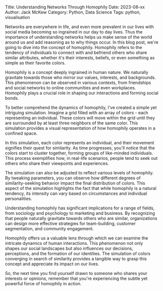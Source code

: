 Title: Understanding Networks Through Homophily
Date: 2023-08-xx
Author: Jack McKew
Category: Python, Data Science
Tags: python, visualisation

Networks are everywhere in life, and even more prevalent in our lives with social media becoming so ingrained in our day to day lives. Thus the importance of understanding networks helps us make sense of the world around us and add reasoning as to why things occur. In this blog post, we're going to dive into the concept of homophily. Homophily refers to the tendency of individuals to connect with and befriend others who share similar attributes, whether it's their interests, beliefs, or even something as simple as their favorite colors.

Homophily is a concept deeply ingrained in human nature. We naturally gravitate towards those who mirror our values, interests, and backgrounds. This phenomenon can be observed in various contexts, from friendships and social networks to online communities and even workplaces. Homophily plays a crucial role in shaping our interactions and forming social bonds.

To better comprehend the dynamics of homophily, I've created a simple yet intriguing simulation. Imagine a grid filled with an array of colors - each representing an individual. These colors will move within the grid until they are surrounded by at least three neighbors of the same color. This simulation provides a visual representation of how homophily operates in a confined space.

In this simulation, each color represents an individual, and their movement signifies their quest for similarity. As time progresses, you'll notice that the colors start to cluster together, forming groups of like-minded individuals. This process exemplifies how, in real-life scenarios, people tend to seek out others who share their viewpoints and experiences.

The simulation can also be adjusted to reflect various levels of homophily. By tweaking parameters, you can observe how different degrees of similarity-seeking behavior impact the final distribution of colors. This aspect of the simulation highlights the fact that while homophily is a natural tendency, its intensity can vary based on circumstances and individual personalities.

Understanding homophily has significant implications for a range of fields, from sociology and psychology to marketing and business. By recognizing that people naturally gravitate towards others who are similar, organizations can design more effective strategies for team-building, customer segmentation, and community engagement.

Homophily offers us a valuable lens through which we can examine the intricate dynamics of human interactions. This phenomenon not only shapes our social landscapes but also influences our decisions, perceptions, and the formation of our identities. The simulation of colors converging in search of similarity provides a tangible way to grasp this concept and appreciate its impact on our lives.

So, the next time you find yourself drawn to someone who shares your interests or opinions, remember that you're experiencing the subtle yet powerful force of homophily in action.